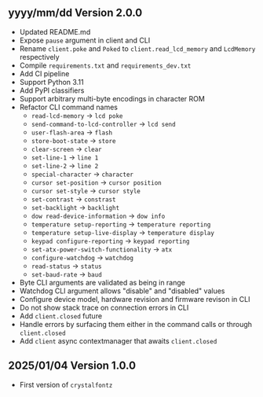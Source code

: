 yyyy/mm/dd Version 2.0.0
------------------------
- Updated README.md
- Expose `pause` argument in client and CLI
- Rename `client.poke` and `Poked` to `client.read_lcd_memory` and `LcdMemory` respectively
- Compile `requirements.txt` and `requirements_dev.txt`
- Add CI pipeline
- Support Python 3.11
- Add PyPI classifiers
- Support arbitrary multi-byte encodings in character ROM
- Refactor CLI command names
  - `read-lcd-memory` -> `lcd poke`
  - `send-command-to-lcd-controller` -> `lcd send`
  - `user-flash-area` -> `flash`
  - `store-boot-state` -> `store`
  - `clear-screen` -> `clear`
  - `set-line-1` -> `line 1`
  - `set-line-2` -> `line 2`
  - `special-character` -> `character`
  - `cursor set-position` -> `cursor position`
  - `cursor set-style` -> `cursor style`
  - `set-contrast` -> `constrast`
  - `set-backlight` -> `backlight`
  - `dow read-device-information` -> `dow info`
  - `temperature setup-reporting` -> `temperature reporting`
  - `temperature setup-live-display` -> `temperature display`
  - `keypad configure-reporting` -> `keypad reporting`
  - `set-atx-power-switch-functionality` -> `atx`
  - `configure-watchdog` -> `watchdog`
  - `read-status` -> `status`
  - `set-baud-rate` -> `baud`
- Byte CLI arguments are validated as being in range
- Watchdog CLI argument allows "disable" and "disabled" values
- Configure device model, hardware revision and firmware revison in CLI
- Do not show stack trace on connection errors in CLI
- Add `client.closed` future
- Handle errors by surfacing them either in the command calls or through `client.closed`
- Add `client` async contextmanager that awaits `client.closed`

2025/01/04 Version 1.0.0
------------------------
- First version of `crystalfontz`
